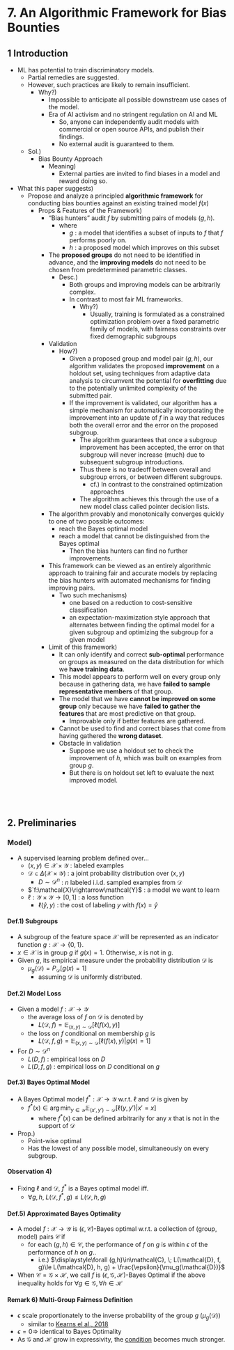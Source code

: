 # 7. An Algorithmic Framework for Bias Bounties

## 1 Introduction
- ML has potential to train discriminatory models.
  - Partial remedies are suggested.
  - However, such practices are likely to remain insufficient.
    - Why?)
      - Impossible to anticipate all possible downstream use cases of the model.
      - Era of AI activism and no stringent regulation on AI and ML 
        - So, anyone can independently audit models with commercial or open source APIs, and publish their findings.
        - No external audit is guaranteed to them.
  - Sol.)
    - Bias Bounty Approach
      - Meaning)
        - External parties are invited to find biases in a model and reward doing so.
- What this paper suggests)
  - Propose and analyze a principled **algorithmic framework** for conducting bias bounties against an existing trained model $`f(x)`$
    - Props & Features of the Framework)
      - “Bias hunters” audit $`f`$ by submitting pairs of models $`(g, h)`$.
        - where 
          - $`g`$ : a model that identifies a subset of inputs to $`f`$ that $`f`$ performs poorly on.
          - $`h`$ : a proposed model which improves on this subset
      - The **proposed groups** do not need to be identified in advance, and the **improving models** do not need to be chosen from predetermined parametric classes.
        - Desc.)
          - Both groups and improving models can be arbitrarily complex.
          - In contrast to most fair ML frameworks.
            - Why?)
              - Usually, training is formulated as a constrained optimization problem over a fixed parametric family of models, with fairness constraints over fixed demographic subgroups
      - Validation
        - How?)
          - Given a proposed group and model pair $`(g,h)`$, our algorithm validates the proposed **improvement** on a holdout set, using techniques from adaptive data analysis to circumvent the potential for **overfitting** due to the potentially unlimited complexity of the submitted pair.
          - If the improvement is validated, our algorithm has a simple mechanism for automatically incorporating the improvement into an update of $`f`$ in a way that reduces both the overall error and the error on the proposed subgroup.
            - The algorithm guarantees that once a subgroup improvement has been accepted, the error on that subgroup will never increase (much) due to subsequent subgroup introductions.
            - Thus there is no tradeoff between overall and subgroup errors, or between different subgroups.
              - cf.) In contrast to the constrained optimization approaches
            - The algorithm achieves this through the use of a new model class called pointer decision lists.
      - The algorithm provably and monotonically converges quickly to one of two possible outcomes:
        - reach the Bayes optimal model
        - reach a model that cannot be distinguished from the Bayes optimal
          - Then the bias hunters can find no further improvements.
      - This framework can be viewed as an entirely algorithmic approach to training fair and accurate models by replacing the bias hunters with automated mechanisms for finding improving pairs.
        - Two such mechanisms)
          - one based on a reduction to cost-sensitive classification
          - an expectation-maximization style approach that alternates between finding the optimal model for a given subgroup and optimizing the subgroup for a given model
      - Limit of this framework)
        - It can only identify and correct **sub-optimal** performance on groups as measured on the data distribution for which we **have training data**.
        - This model appears to perform well on every group only because in gathering data, we have **failed to sample representative members** of that group.
        - The model that we have **cannot be improved on some group** only because we have **failed to gather the features** that are most predictive on that group.
          - Improvable only if better features are gathered.
        - Cannot be used to find and correct biases that come from having gathered the **wrong dataset**.
        - Obstacle in validation
          - Suppose we use a holdout set to check the improvement of $`h`$, which was built on examples from group $`g`$.
          - But there is on holdout set left to evaluate the next improved model.

<br><br>

## 2. Preliminaries
### Model)
- A supervised learning problem defined over...
  - $`(x,y)\in\mathcal{X}\times\mathcal{Y}`$ : labeled examples
  - $`\mathcal{D} \in \Delta(\mathcal{X}\times\mathcal{Y})`$ : a joint probability distribution over $`(x,y)`$
    - $`D\sim\mathcal{D}^n`$ : $`n`$ labeled i.i.d. sampled examples from $`\mathcal{D}`$
  - $`f:\mathcal{X}\rightarrow\mathcal{Y}$ : a model we want to learn
  - $`\ell : \mathcal{Y}\times\mathcal{Y} \rightarrow [0, 1]`$ : a loss function
    - $`\ell(\hat{y}, y)`$ : the cost of labeling $`y`$ with $`f(x) = \hat{y}`$

#### Def.1) Subgroups
- A subgroup of the feature space $`\mathcal{X}`$ will be represented as an indicator function $`g:\mathcal{X}\rightarrow\{0, 1\}`$.   
- $`x\in\mathcal{X}`$ is in group $`g`$ if $`g(x)=1`$. Otherwise, $`x`$ is not in $`g`$.   
- Given $`g`$, its empirical measure under the probability distribution $`\mathcal{D}`$ is 
  - $`\mu_g(\mathcal{D}) = P_\mathcal{D}\left[ g(x)=1 \right]`$
    - assuming $`\mathcal{D}`$ is uniformly distributed.


#### Def.2) Model Loss
- Given a model $`f:\mathcal{X}\rightarrow\mathcal{Y}`$
  - the average loss of $`f`$ on $`\mathcal{D}`$ is denoted by
    - $`L(\mathcal{D}, f) = \mathbb{E}_{(x,y)\sim\mathcal{D}} [\ell(f(x), y)]`$
  - the loss on $`f`$ conditional on membership $`g`$ is
    - $`L(\mathcal{D}, f, g) = \mathbb{E}_{(x,y)\sim\mathcal{D}} \left[\ell(f(x), y) \vert g(x)=1 \right]`$
- For $`D\sim\mathcal{D}^n`$
  - $`L(D,f)`$ : empirical loss on $`D`$
  - $`L(D,f,g)`$ : empirical loss on $`D`$ conditional on $`g`$


#### Def.3) Bayes Optimal Model
- A Bayes Optimal model $`f^*:\mathcal{X}\rightarrow\mathcal{Y}`$ w.r.t. $`\ell`$ and $`\mathcal{D}`$ is given by
  - $`\displaystyle f^*(x) \in \arg\min_{y\in\mathcal{Y}} \mathbb{E}_{(x',y')\sim\mathcal{D}} \left[ \ell(y, y') \vert x'=x \right]`$
    - where $`f^*(x)`$ can be defined arbitrarily for any $`x`$ that is not in the support of $`\mathcal{D}`$
- Prop.)
  - Point-wise optimal
  - Has the lowest of any possible model, simultaneously on every subgroup.


#### Observation 4)
- Fixing $`\ell`$ and $`\mathcal{D}`$, $`f^*`$ is a Bayes optimal model iff.
  - $`\forall g, h, \; L(\mathcal{D},f^*, g) \le L(\mathcal{D}, h, g)`$ 


#### Def.5) Approximated Bayes Optimality
- A model $`f:\mathcal{X}\rightarrow\mathcal{Y}`$ is $`(\epsilon, \mathcal{C})`$-Bayes optimal w.r.t. a collection of (group, model) pairs $`\mathcal{C}`$ if 
  - for each $`(g,h)\in\mathcal{C}`$, the performance of $`f`$ on $`g`$ is within $`\epsilon`$ of the performance of $`h`$ on $`g`$..
    - i.e.) $`\displaystyle\forall (g,h)\in\mathcal{C}, \; L(\mathcal{D}, f, g)\le L(\mathcal{D}, h, g) + \frac{\epsilon}{\mu_g(\mathcal{D})}`$
- When $`\mathcal{C} = \mathcal{G}\times\mathcal{H}`$, we call $`f`$ is $`(\epsilon, \mathcal{G}, \mathcal{H})`$-Bayes Optimal if the above inequality holds for $`\forall g\in\mathcal{G}, \forall  h\in\mathcal{H}`$


#### Remark 6) Multi-Group Fairness Definition
- $`\epsilon`$ scale proportionately to the inverse probability of the group $`g \;(\mu_g(\mathcal{D}))`$
  - similar to [Kearns el al., 2018](06.md)
- $`\epsilon = 0 \Rightarrow`$ identical to Bayes Optimality
- As $`\mathcal{G}`$ and $`\mathcal{H}`$ grow in expressivity, the [condition](#def5-approximated-bayes-optimality) becomes much stronger.
